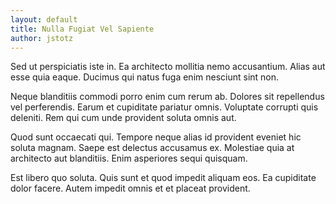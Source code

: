 ```yaml
---
layout: default
title: Nulla Fugiat Vel Sapiente
author: jstotz
---
```


Sed ut perspiciatis iste in. Ea architecto mollitia nemo accusantium. Alias aut esse quia eaque. Ducimus qui natus fuga enim nesciunt sint non.

Neque blanditiis commodi porro enim cum rerum ab. Dolores sit repellendus vel perferendis. Earum et cupiditate pariatur omnis. Voluptate corrupti quis deleniti. Rem qui cum unde provident soluta omnis aut.

Quod sunt occaecati qui. Tempore neque alias id provident eveniet hic soluta magnam. Saepe est delectus accusamus ex. Molestiae quia at architecto aut blanditiis. Enim asperiores sequi quisquam.

Est libero quo soluta. Quis sunt et quod impedit aliquam eos. Ea cupiditate dolor facere. Autem impedit omnis et et placeat provident.
